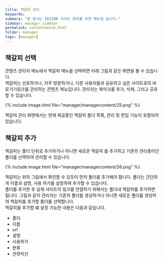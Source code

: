 ```yaml
---
title: 책갈피 관리
keywords:
summary: "본 문서는 EDISON 사이트 관리를 위한 매뉴얼 입니다."
sidebar: manager_sidebar
permalink: contentmenu8.html
folder: manager
tags: [manager]
---
```


## 책갈피 선택
콘텐츠 관리자 메뉴에서 책갈피 메뉴를 선택하면 아래 그림과 같은 화면을 볼 수 있습니다.<br>
책갈피는 선호하거나, 자주 방문하거나, 다른 사용자들과 공유하고 싶은 사이트로의 바로가기링크를 관리하는 콘텐츠 메뉴입니다. 관리자는 북마크를 추가, 삭제, 그리고 공유할 수 있습니다.<br>

{% include image.html file="manager/managercontent/25.png" %}<br>

책갈피 관리 화면에서는 현재 제공중인 책갈피 폴더 목록, 관리 및 편집 기능이 포함되어 있습니다. <br>

## 책갈피 추가
책갈피는 폴더 단위로 추가하거나 아니면 새로운 책갈피 를 추가하고 기존의 관리중이던 폴더를 선택하여 관리할 수 있습니다.<br>

{% include image.html file="manager/managercontent/26.png" %}<br>

책갈피는 위의 그림에서 확인할 수 있듯이 먼저 폴더를 추가해야 합니다. 폴더는 간단하게 이름과 설명, 사용 허가를 설정하여 추가할 수 있습니다. <br>
폴더를 추가한 후 실제 사이트의 링크를 연결하기 위해서는 폴더내 책갈피를 추가하면 됩니다. 그림과 같이 관리자는 기존의 폴더를 생성하거나 아니면 새로운 폴더를 생성하여 책갈피를 추가할 폴더를 선택합니다.<br>
책갈피를 추가할 떄 설정 가능한 내용은 다음과 같습니다.<br>
- 폴더
- 이름
- url
- 설명
- 사용허가
- 분류
- 관련자산

